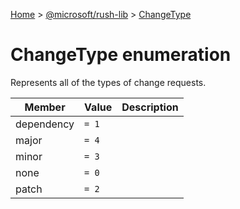 [Home](./index) &gt; [@microsoft/rush-lib](rush-lib.md) &gt; [ChangeType](rush-lib.changetype.md)

# ChangeType enumeration

Represents all of the types of change requests.

|  Member | Value | Description |
|  --- | --- | --- |
|  dependency | `= 1` |  |
|  major | `= 4` |  |
|  minor | `= 3` |  |
|  none | `= 0` |  |
|  patch | `= 2` |  |

